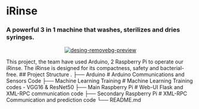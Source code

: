 # iRinse
### A powerful 3 in 1 machine that washes, sterilizes and dries syringes.

<p align="center"><a href="https://ibb.co/Nm9zLx2"><img src="https://i.ibb.co/Nm9zLx2/desing-removebg-preview.png" alt="desing-removebg-preview" border="0"></a></p>
This project, the team have used Arduino, 2 Raspberry Pi to operate our iRinse. The iRinse is designed for its compactness, safety and bacterial-free.
## Project Structure
    .
    ├── Arduino                           # Arduino Communications and Sensors Code
    ├── Machine Learning Training         # Machine Learning Training codes - VGG16 & ResNet50
    ├── Main Raspberry Pi                 # Web-UI Flask and XML-RPC communication code
    ├── Secondary Raspberry Pi            # XML-RPC Communication and prediction code
    └── README.md

